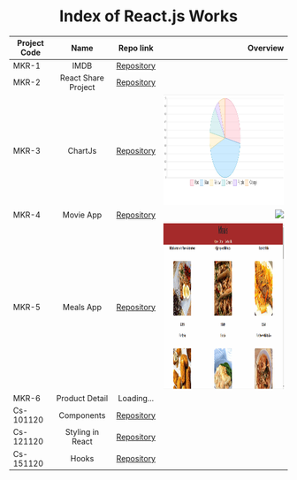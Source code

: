 <h1 align="center">Index of React.js Works</h1>  
  
  | Project Code | Name     | Repo link                                                      |           Overview                  |
  |--------------|:--------:|:--------------------------------------------------------------:|------------------------------------:|
  |MKR-1    |IMDB | [Repository](https://github.com/marntext/IMDB)| |
  |MKR-2    |React Share Project | [Repository](https://github.com/marntext/react-share)| |
  |MKR-3    |ChartJs| [Repository](https://github.com/marntext/chartjs)|<img src="img/chartjs.jpg" height="200" width="300">|
  |MKR-4    |Movie App| [Repository](https://github.com/marntext/Movi-App)|<img src="img/MovieApp.gif" height="300">|
  |MKR-5    |Meals App| [Repository](https://github.com/marntext/mealsApp)|<img src="img/Meals.gif" height="300">|
  |MKR-6    |Product Detail| Loading...||
  |Cs-101120|Components | [Repository](https://github.com/marntext/Components)| |
  |Cs-121120|Styling in React | [Repository](https://github.com/marntext/Styling-in-React)| |
  |Cs-151120|Hooks | [Repository](https://github.com/marntext/Hooks)| |
  

